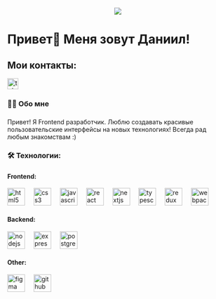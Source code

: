 <br clear="both">

<div align="center">
  <img src="https://github.com/user-attachments/assets/3a378096-095a-4ef5-91bd-9aad284bee28"/>
</div>

###

<h1 align="left">Привет👋 Меня зовут Даниил!</h1>

###

<div align="left">
  <h2>
    Мои контакты:
  </h2>
  <a href="https://t.me/EternalTempter" target="_blank">
    <img src="https://img.shields.io/static/v1?message=Telegram&logo=telegram&label=&color=2CA5E0&logoColor=white&labelColor=&style=for-the-badge" height="25" alt="telegram logo"  />
  </a>
</div>

###

<h3 align="left">👩‍💻  Обо мне</h3>

###

<p align="left">Привет! Я Frontend разработчик. Люблю создавать красивые пользовательские интерфейсы на новых технологиях! Всегда рад любым знакомствам :)</p>

###

<h3 align="left">🛠 Технологии:</h3>

###

<div align="left">
  <div>
    <h4>Frontend: </h4>
     <img src="https://cdn.jsdelivr.net/gh/devicons/devicon/icons/html5/html5-original.svg" height="40" alt="html5 logo"  />
    <img width="12" />
    <img src="https://cdn.jsdelivr.net/gh/devicons/devicon/icons/css3/css3-original.svg" height="40" alt="css3 logo"  />
    <img width="12" />
    <img src="https://cdn.jsdelivr.net/gh/devicons/devicon/icons/javascript/javascript-original.svg" height="40" alt="javascript logo"  />
    <img width="12" />
    <img src="https://cdn.jsdelivr.net/gh/devicons/devicon/icons/react/react-original.svg" height="40" alt="react logo"  />
    <img width="12" />
    <img src="https://www.svgrepo.com/show/354113/nextjs-icon.svg" height="40" alt="nextjs logo"  />
    <img width="12" />
    <img src="https://www.svgrepo.com/show/306891/typescript.svg" height="40" alt="typescript logo"  />
    <img width="12" />
    <img src="https://www.svgrepo.com/show/306657/redux.svg" height="40" alt="redux logo"  />
    <img width="12" />
    <img src="https://cdn.simpleicons.org/webpack/8DD6F9" height="40" alt="webpack logo"  />
  </div>
  <div>
    <h4>Backend: </h4>
      <img src="https://www.svgrepo.com/show/314393/node-js.svg" height="40" alt="nodejs logo"  />
      <img width="12" />
      <img src="https://adware-technologies.s3.amazonaws.com/uploads/technology/thumbnail/20/express-js.png" height="40" alt="express logo"  />
      <img width="12" />
      <img src="https://skillicons.dev/icons?i=postgres" height="40" alt="postgresql logo"  />
  </div>
  <div>
    <h4>Other: </h4>
    <img src="https://cdn4.iconfinder.com/data/icons/logos-brands-in-colors/3000/figma-logo-512.png" height="40" alt="figma logo"  />
    <img width="12" />
    <img src="https://www.svgrepo.com/show/475654/github-color.svg" height="40" alt="github logo"  />
  </div>
</div>

###
